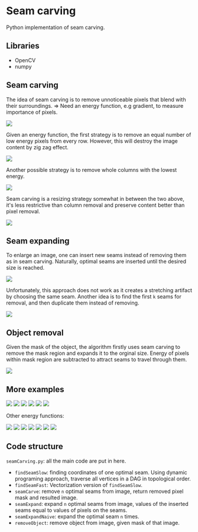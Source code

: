 # Seam carving
Python implementation of seam carving.

## Libraries
* OpenCV
* numpy

## Seam carving
The idea of seam carving is to remove unnoticeable pixels that blend with their surroundings.
=> Need an energy function, e.g gradient, to measure importance of pixels.

<img src="https://github.com/giangbang/Seam-carving/blob/master/demo/gradient.png">

Given an energy function, the first strategy is to remove an equal number of low energy pixels from every row. However, this will destroy the image content by zig zag effect.

<img src="https://github.com/giangbang/Seam-carving/blob/master/demo/optimal%20pixel%20removal.jpeg">

Another possible strategy is to remove whole columns with the lowest energy.

<img src="https://github.com/giangbang/Seam-carving/blob/master/demo/optimal%20column.jpeg">


Seam carving is a resizing strategy somewhat in between the two above, it's less restrictive than column removal and preserve content better than pixel removal.

<img src="https://github.com/giangbang/Seam-carving/blob/master/demo/carve.png">

## Seam expanding
To enlarge an image, one can insert new seams instead of removing them as in seam carving. Naturally, optimal seams are inserted until the desired size is reached.

<img src="https://github.com/giangbang/Seam-carving/blob/master/demo/naiveExpand.png">

Unfortunately, this approach does not work as it creates a stretching artifact by choosing the same seam. Another idea is to find the first `k` seams for removal, and then duplicate them instead of removing.

<img src="https://github.com/giangbang/Seam-carving/blob/master/demo/expand.png">

## Object removal
Given the mask of the object, the algorithm firstly uses seam carving to remove the mask region and expands it to the orginal size. Energy of pixels within mask region are subtracted to attract seams to travel through them.

<img src="https://github.com/giangbang/Seam-carving/blob/master/demo/object%20removal.jpeg">

## More examples
<img src="https://github.com/giangbang/Seam-carving/blob/master/demo/cat_grad.jpeg">
<img src="https://github.com/giangbang/Seam-carving/blob/master/demo/cat%20expand.jpeg">
<img src="https://github.com/giangbang/Seam-carving/blob/master/demo/cat%20remove.jpeg">
<img src="https://github.com/giangbang/Seam-carving/blob/master/demo/cat_on_pav_grad.jpeg">
<img src="https://github.com/giangbang/Seam-carving/blob/master/demo/cat_on_pav_carve.jpeg">
<img src="https://github.com/giangbang/Seam-carving/blob/master/demo/cat_on_pav_expand.jpeg">

Other energy functions:

<img src="https://github.com/giangbang/Seam-carving/blob/master/demo/cat_grad_laplace.png">
<img src="https://github.com/giangbang/Seam-carving/blob/master/demo/cat_expand_laplace.png">
<img src="https://github.com/giangbang/Seam-carving/blob/master/demo/cat_shrink_laplace.png">
<img src="https://github.com/giangbang/Seam-carving/blob/master/demo/cats_laplace_grad.png">
<img src="https://github.com/giangbang/Seam-carving/blob/master/demo/cats_laplace_expand.png">
<img src="https://github.com/giangbang/Seam-carving/blob/master/demo/cats_laplace_shrink.png">
<img src="https://github.com/giangbang/Seam-carving/blob/master/demo/cat_op_exp.png">


## Code structure
`seamCarving.py`: all the main code are put in here.
* `findSeamSlow`: finding coordinates of one optimal seam. Using dynamic programing approach, traverse all vertices in a DAG in topological order.
* `findSeamFast`: Vectorization version of `findSeamSlow`.
* `seamCarve`: remove `n` optimal seams from image, return removed pixel mask and resulted image.
* `seamExpand`: expand `n` optimal seams from image, values of the inserted seams equal to values of pixels on the seams.
* `seamExpandNaive`: expand the optimal seam `n` times.
* `removeObject`: remove object from image, given mask of that image.
